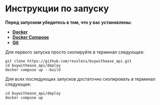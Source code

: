 <h1>Инструкции по запуску</h1>

**Перед запуском убедитесь в том, что у вас установлены:**
  - **[Docker](https://docs.docker.com/engine/install/)**
  - **[Docker Compose](https://docs.docker.com/compose/install/)**
  - **[Git](https://git-scm.com/book/en/v2/Getting-Started-Installing-Git)**

Для первого запуска просто скопируйте в терминал следующее:
```shell
git clone https://github.com/rexxless/buywithease_api.git
cd buywithease_api/deploy
docker compose up --build
```
Для всех последующих запусков достаточно скопировать в терминал следующее:
```shell
cd buywithease_api/deploy
docker compose up
```
